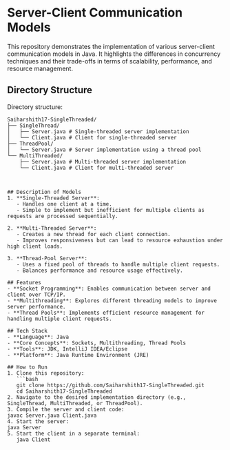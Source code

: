 # Server-Client Communication Models

This repository demonstrates the implementation of various server-client communication models in Java. It highlights the differences in concurrency techniques and their trade-offs in terms of scalability, performance, and resource management.

## Directory Structure
Directory structure:
```plaintext
Saiharshith17-SingleThreaded/
├── SingleThread/
│   ├── Server.java # Single-threaded server implementation
│   └── Client.java # Client for single-threaded server
├── ThreadPool/
│   └── Server.java # Server implementation using a thread pool
└── MultiThreaded/
    ├── Server.java # Multi-threaded server implementation
    └── Client.java # Client for multi-threaded server



## Description of Models
1. **Single-Threaded Server**:
   - Handles one client at a time.
   - Simple to implement but inefficient for multiple clients as requests are processed sequentially.

2. **Multi-Threaded Server**:
   - Creates a new thread for each client connection.
   - Improves responsiveness but can lead to resource exhaustion under high client loads.

3. **Thread-Pool Server**:
   - Uses a fixed pool of threads to handle multiple client requests.
   - Balances performance and resource usage effectively.

## Features
- **Socket Programming**: Enables communication between server and client over TCP/IP.
- **Multithreading**: Explores different threading models to improve server performance.
- **Thread Pools**: Implements efficient resource management for handling multiple client requests.

## Tech Stack
- **Language**: Java
- **Core Concepts**: Sockets, Multithreading, Thread Pools
- **Tools**: JDK, IntelliJ IDEA/Eclipse
- **Platform**: Java Runtime Environment (JRE)

## How to Run
1. Clone this repository:
   ```bash
   git clone https://github.com/Saiharshith17-SingleThreaded.git
   cd Saiharshith17-SingleThreaded
2. Navigate to the desired implementation directory (e.g., SingleThread, MultiThreaded, or ThreadPool).
3. Compile the server and client code:
javac Server.java Client.java
4. Start the server:
java Server
5. Start the client in a separate terminal:
   java Client
